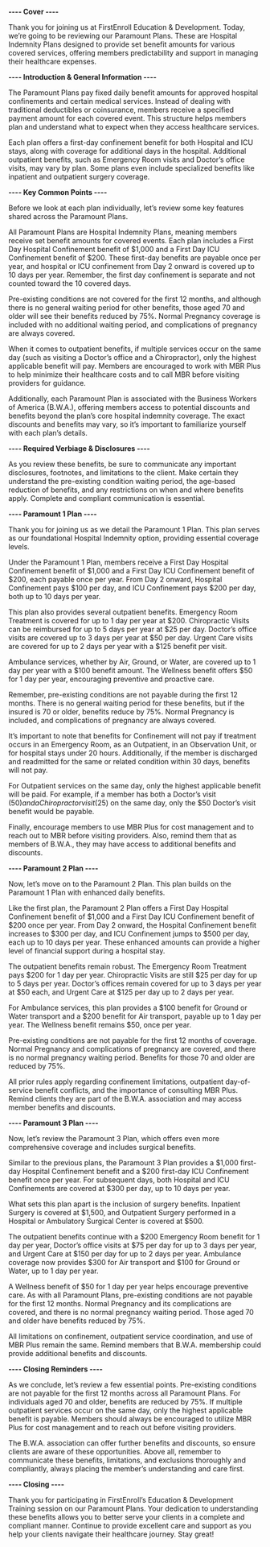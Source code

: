 **---- Cover ----**

Thank you for joining us at FirstEnroll Education & Development. Today, we’re going to be reviewing our Paramount Plans. These are Hospital Indemnity Plans designed to provide set benefit amounts for various covered services, offering members predictability and support in managing their healthcare expenses.

**---- Introduction & General Information ----**

The Paramount Plans pay fixed daily benefit amounts for approved hospital confinements and certain medical services. Instead of dealing with traditional deductibles or coinsurance, members receive a specified payment amount for each covered event. This structure helps members plan and understand what to expect when they access healthcare services.

Each plan offers a first-day confinement benefit for both Hospital and ICU stays, along with coverage for additional days in the hospital. Additional outpatient benefits, such as Emergency Room visits and Doctor’s office visits, may vary by plan. Some plans even include specialized benefits like inpatient and outpatient surgery coverage.

**---- Key Common Points ----**

Before we look at each plan individually, let’s review some key features shared across the Paramount Plans.

All Paramount Plans are Hospital Indemnity Plans, meaning members receive set benefit amounts for covered events. Each plan includes a First Day Hospital Confinement benefit of $1,000 and a First Day ICU Confinement benefit of $200. These first-day benefits are payable once per year, and hospital or ICU confinement from Day 2 onward is covered up to 10 days per year. Remember, the first day confinement is separate and not counted toward the 10 covered days.

Pre-existing conditions are not covered for the first 12 months, and although there is no general waiting period for other benefits, those aged 70 and older will see their benefits reduced by 75%. Normal Pregnancy coverage is included with no additional waiting period, and complications of pregnancy are always covered.

When it comes to outpatient benefits, if multiple services occur on the same day (such as visiting a Doctor’s office and a Chiropractor), only the highest applicable benefit will pay. Members are encouraged to work with MBR Plus to help minimize their healthcare costs and to call MBR before visiting providers for guidance.

Additionally, each Paramount Plan is associated with the Business Workers of America (B.W.A.), offering members access to potential discounts and benefits beyond the plan’s core hospital indemnity coverage. The exact discounts and benefits may vary, so it’s important to familiarize yourself with each plan’s details.

**---- Required Verbiage & Disclosures ----**

As you review these benefits, be sure to communicate any important disclosures, footnotes, and limitations to the client. Make certain they understand the pre-existing condition waiting period, the age-based reduction of benefits, and any restrictions on when and where benefits apply. Complete and compliant communication is essential.

**---- Paramount 1 Plan ----**

Thank you for joining us as we detail the Paramount 1 Plan. This plan serves as our foundational Hospital Indemnity option, providing essential coverage levels.

Under the Paramount 1 Plan, members receive a First Day Hospital Confinement benefit of $1,000 and a First Day ICU Confinement benefit of $200, each payable once per year. From Day 2 onward, Hospital Confinement pays $100 per day, and ICU Confinement pays $200 per day, both up to 10 days per year.

This plan also provides several outpatient benefits. Emergency Room Treatment is covered for up to 1 day per year at $200. Chiropractic Visits can be reimbursed for up to 5 days per year at $25 per day. Doctor’s office visits are covered up to 3 days per year at $50 per day. Urgent Care visits are covered for up to 2 days per year with a $125 benefit per visit.

Ambulance services, whether by Air, Ground, or Water, are covered up to 1 day per year with a $100 benefit amount. The Wellness benefit offers $50 for 1 day per year, encouraging preventive and proactive care.

Remember, pre-existing conditions are not payable during the first 12 months. There is no general waiting period for these benefits, but if the insured is 70 or older, benefits reduce by 75%. Normal Pregnancy is included, and complications of pregnancy are always covered.

It’s important to note that benefits for Confinement will not pay if treatment occurs in an Emergency Room, as an Outpatient, in an Observation Unit, or for hospital stays under 20 hours. Additionally, if the member is discharged and readmitted for the same or related condition within 30 days, benefits will not pay.

For Outpatient services on the same day, only the highest applicable benefit will be paid. For example, if a member has both a Doctor’s visit ($50) and a Chiropractor visit ($25) on the same day, only the $50 Doctor’s visit benefit would be payable.

Finally, encourage members to use MBR Plus for cost management and to reach out to MBR before visiting providers. Also, remind them that as members of B.W.A., they may have access to additional benefits and discounts.

**---- Paramount 2 Plan ----**

Now, let’s move on to the Paramount 2 Plan. This plan builds on the Paramount 1 Plan with enhanced daily benefits.

Like the first plan, the Paramount 2 Plan offers a First Day Hospital Confinement benefit of $1,000 and a First Day ICU Confinement benefit of $200 once per year. From Day 2 onward, the Hospital Confinement benefit increases to $300 per day, and ICU Confinement jumps to $500 per day, each up to 10 days per year. These enhanced amounts can provide a higher level of financial support during a hospital stay.

The outpatient benefits remain robust. The Emergency Room Treatment pays $200 for 1 day per year. Chiropractic Visits are still $25 per day for up to 5 days per year. Doctor’s offices remain covered for up to 3 days per year at $50 each, and Urgent Care at $125 per day up to 2 days per year.

For Ambulance services, this plan provides a $100 benefit for Ground or Water transport and a $200 benefit for Air transport, payable up to 1 day per year. The Wellness benefit remains $50, once per year.

Pre-existing conditions are not payable for the first 12 months of coverage. Normal Pregnancy and complications of pregnancy are covered, and there is no normal pregnancy waiting period. Benefits for those 70 and older are reduced by 75%.

All prior rules apply regarding confinement limitations, outpatient day-of-service benefit conflicts, and the importance of consulting MBR Plus. Remind clients they are part of the B.W.A. association and may access member benefits and discounts.

**---- Paramount 3 Plan ----**

Now, let’s review the Paramount 3 Plan, which offers even more comprehensive coverage and includes surgical benefits.

Similar to the previous plans, the Paramount 3 Plan provides a $1,000 first-day Hospital Confinement benefit and a $200 first-day ICU Confinement benefit once per year. For subsequent days, both Hospital and ICU Confinements are covered at $300 per day, up to 10 days per year.

What sets this plan apart is the inclusion of surgery benefits. Inpatient Surgery is covered at $1,500, and Outpatient Surgery performed in a Hospital or Ambulatory Surgical Center is covered at $500.

The outpatient benefits continue with a $200 Emergency Room benefit for 1 day per year, Doctor’s office visits at $75 per day for up to 3 days per year, and Urgent Care at $150 per day for up to 2 days per year. Ambulance coverage now provides $300 for Air transport and $100 for Ground or Water, up to 1 day per year.

A Wellness benefit of $50 for 1 day per year helps encourage preventive care. As with all Paramount Plans, pre-existing conditions are not payable for the first 12 months. Normal Pregnancy and its complications are covered, and there is no normal pregnancy waiting period. Those aged 70 and older have benefits reduced by 75%.

All limitations on confinement, outpatient service coordination, and use of MBR Plus remain the same. Remind members that B.W.A. membership could provide additional benefits and discounts.

**---- Closing Reminders ----**

As we conclude, let’s review a few essential points. Pre-existing conditions are not payable for the first 12 months across all Paramount Plans. For individuals aged 70 and older, benefits are reduced by 75%. If multiple outpatient services occur on the same day, only the highest applicable benefit is payable. Members should always be encouraged to utilize MBR Plus for cost management and to reach out before visiting providers.

The B.W.A. association can offer further benefits and discounts, so ensure clients are aware of these opportunities. Above all, remember to communicate these benefits, limitations, and exclusions thoroughly and compliantly, always placing the member’s understanding and care first.

**---- Closing ----**

Thank you for participating in FirstEnroll’s Education & Development Training session on our Paramount Plans. Your dedication to understanding these benefits allows you to better serve your clients in a complete and compliant manner. Continue to provide excellent care and support as you help your clients navigate their healthcare journey. Stay great!